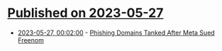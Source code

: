 # [Published on 2023-05-27](index.md)

* [2023-05-27, 00:02:00](https://tech.slashdot.org/story/23/05/26/2121222/phishing-domains-tanked-after-meta-sued-freenom?utm_source=rss1.0mainlinkanon&utm_medium=feed) - [Phishing Domains Tanked After Meta Sued Freenom](https://tech.slashdot.org/story/23/05/26/2121222/phishing-domains-tanked-after-meta-sued-freenom?utm_source=rss1.0mainlinkanon&utm_medium=feed)
